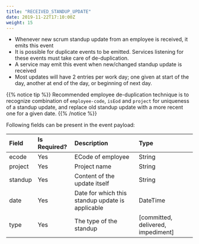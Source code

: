 ```yaml
---
title: "RECEIVED_STANDUP_UPDATE"
date: 2019-11-22T17:10:00Z
weight: 15
---
```


- Whenever new scrum standup update from an employee is received, it emits this
  event
- It is possible for duplicate events to be emitted. Services listening for
  these events must take care of de-duplication.
- A service may emit this event when new/changed standup update is received
- Most updates will have 2 entries per work day; one given at start of the day,
  another at end of the day, or beginning of next day.

{{% notice tip %}}
Recommended employee de-duplication technique is to recognize combination of
`employee-code`, `isEod` and `project` for uniqueness of a standup update, and
replace old standup update with a more recent one for a given date.
{{% /notice %}}

Following fields can be present in the event payload:

| Field   | Is Required? | Description                                      | Type                               |
| :--     | :--          | :--                                              | :--                                |
| ecode   | Yes          | ECode of employee                                | String                             |
| project | Yes          | Project name                                     | String                             |
| standup | Yes          | Content of the update itself                     | String                             |
| date    | Yes          | Date for which this standup update is applicable | DateTime                           |
| type    | Yes          | The type of the standup                          | [committed, delivered, impediment] |
